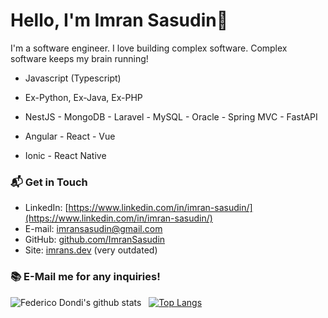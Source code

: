 # Hello, I'm Imran Sasudin👋

I'm a software engineer. I love building complex software. Complex software keeps my brain running!

- Javascript (Typescript)
- Ex-Python, Ex-Java, Ex-PHP

- NestJS - MongoDB - Laravel - MySQL - Oracle - Spring MVC - FastAPI
- Angular - React - Vue
- Ionic - React Native

### 📬 Get in Touch

- LinkedIn: [https://www.linkedin.com/in/imran-sasudin/](https://www.linkedin.com/in/imran-sasudin/)
- E-mail: imransasudin@gmail.com
- GitHub: [github.com/ImranSasudin](https://github.com/ImranSasudin)
- Site: [imrans.dev](https://imrans.dev) (very outdated)


### 📚 E-Mail me for any inquiries!

![Federico Dondi's github stats](https://github-readme-stats.vercel.app/api?username=ImranSasudin&show_icons=true=true&theme=radical) &nbsp;&nbsp;[![Top Langs](https://github-readme-stats.vercel.app/api/top-langs/?username=ImranSasudin&layout=compact&theme=radical)](https://github.com/anuraghazra/github-readme-stats)

